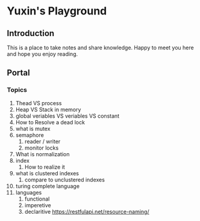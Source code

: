 # Yuxin's Playground

## Introduction

This is a place to take notes and share knowledge. Happy to meet you here and hope you enjoy reading.

## Portal

### Topics

1. Thead VS process
1. Heap VS Stack in memory
1. global veriables VS veriables VS constant
1. How to Resolve a dead lock
1. what is mutex
1. semaphore
    1. reader / writer
    1. monitor locks
1. What is normalization
1. index
    1. How to realize it
1. what is clustered indexes
    1. compare to unclustered indexes
1. turing complete language
1. languages
    1. functional
    1. imperetive
    1. declaritive
https://restfulapi.net/resource-naming/
